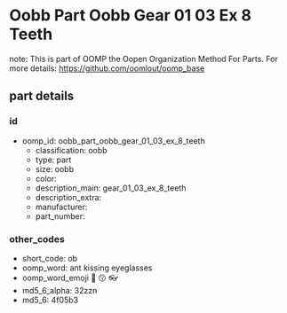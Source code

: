 # Oobb Part Oobb Gear 01 03 Ex 8 Teeth  

note: This is part of OOMP the Oopen Organization Method For Parts. For more details: https://github.com/oomlout/oomp_base

##  part details





### id
* oomp_id: oobb_part_oobb_gear_01_03_ex_8_teeth
  * classification: oobb
  * type: part
  * size: oobb
  * color: 
  * description_main: gear_01_03_ex_8_teeth
  * description_extra: 
  * manufacturer: 
  * part_number: 

### other_codes
* short_code: ob
* oomp_word: ant kissing eyeglasses
* oomp_word_emoji :ant: :kissing: :eyeglasses:
* md5_6_alpha: 32zzn
* md5_6: 4f05b3